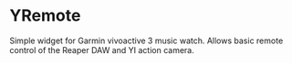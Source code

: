 # YRemote
Simple widget for Garmin vivoactive 3 music watch. Allows basic remote control of the Reaper DAW and YI action camera.

